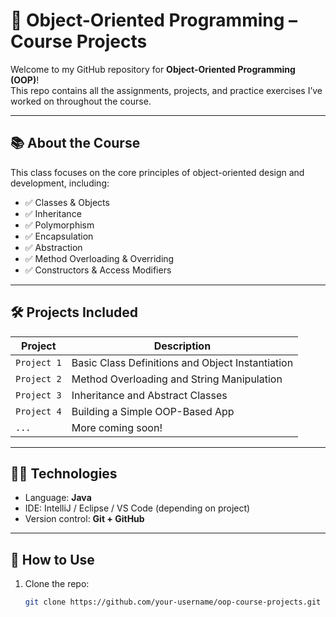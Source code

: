 # 🧠 Object-Oriented Programming – Course Projects

Welcome to my GitHub repository for **Object-Oriented Programming (OOP)**!  
This repo contains all the assignments, projects, and practice exercises I’ve worked on throughout the course.

---

## 📚 About the Course

This class focuses on the core principles of object-oriented design and development, including:

- ✅ Classes & Objects  
- ✅ Inheritance  
- ✅ Polymorphism  
- ✅ Encapsulation  
- ✅ Abstraction  
- ✅ Method Overloading & Overriding  
- ✅ Constructors & Access Modifiers

---

## 🛠️ Projects Included

| Project | Description |
|--------|-------------|
| `Project 1` | Basic Class Definitions and Object Instantiation |
| `Project 2` | Method Overloading and String Manipulation |
| `Project 3` | Inheritance and Abstract Classes |
| `Project 4` | Building a Simple OOP-Based App |
| `...`      | More coming soon! |

---

## 🧑‍💻 Technologies

- Language: **Java**
- IDE: IntelliJ / Eclipse / VS Code (depending on project)
- Version control: **Git + GitHub**

---

## 📁 How to Use

1. Clone the repo:
   ```bash
   git clone https://github.com/your-username/oop-course-projects.git
